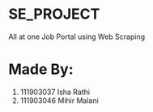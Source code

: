 # SE_PROJECT
All at one Job Portal using Web Scraping

# Made By:
1. 111903037 Isha Rathi
2. 111903046 Mihir Malani
